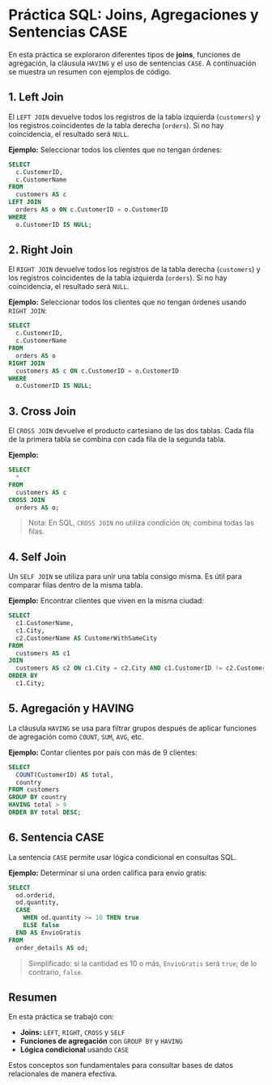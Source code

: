 # Práctica SQL: Joins, Agregaciones y Sentencias CASE

En esta práctica se exploraron diferentes tipos de **joins**, funciones de agregación, la cláusula `HAVING` y el uso de sentencias `CASE`. A continuación se muestra un resumen con ejemplos de código.

## 1. Left Join

El `LEFT JOIN` devuelve todos los registros de la tabla izquierda (`customers`) y los registros coincidentes de la tabla derecha (`orders`). Si no hay coincidencia, el resultado será `NULL`.

**Ejemplo:** Seleccionar todos los clientes que no tengan órdenes:

```sql
SELECT
  c.CustomerID,
  c.CustomerName
FROM
  customers AS c
LEFT JOIN
  orders AS o ON c.CustomerID = o.CustomerID
WHERE
  o.CustomerID IS NULL;
```

## 2. Right Join

El `RIGHT JOIN` devuelve todos los registros de la tabla derecha (`customers`) y los registros coincidentes de la tabla izquierda (`orders`). Si no hay coincidencia, el resultado será `NULL`.

**Ejemplo:** Seleccionar todos los clientes que no tengan órdenes usando `RIGHT JOIN`:

```sql
SELECT
  c.CustomerID,
  c.CustomerName
FROM
  orders AS o
RIGHT JOIN
  customers AS c ON c.CustomerID = o.CustomerID
WHERE 
  o.CustomerID IS NULL;
```

## 3. Cross Join

El `CROSS JOIN` devuelve el producto cartesiano de las dos tablas. Cada fila de la primera tabla se combina con cada fila de la segunda tabla.

**Ejemplo:**

```sql
SELECT 
  *
FROM 
  customers AS c 
CROSS JOIN 
  orders AS o;
```

> Nota: En SQL, `CROSS JOIN` no utiliza condición `ON`; combina todas las filas.

## 4. Self Join

Un `SELF JOIN` se utiliza para unir una tabla consigo misma. Es útil para comparar filas dentro de la misma tabla.

**Ejemplo:** Encontrar clientes que viven en la misma ciudad:

```sql
SELECT
  c1.CustomerName,
  c1.City,
  c2.CustomerName AS CustomerWithSameCity
FROM
  customers AS c1
JOIN
  customers AS c2 ON c1.City = c2.City AND c1.CustomerID != c2.CustomerID
ORDER BY
  c1.City;
```

## 5. Agregación y HAVING

La cláusula `HAVING` se usa para filtrar grupos después de aplicar funciones de agregación como `COUNT`, `SUM`, `AVG`, etc.

**Ejemplo:** Contar clientes por país con más de 9 clientes:

```sql
SELECT 
  COUNT(CustomerID) AS total,
  country 
FROM customers
GROUP BY country 
HAVING total > 9
ORDER BY total DESC;
```

## 6. Sentencia CASE

La sentencia `CASE` permite usar lógica condicional en consultas SQL.

**Ejemplo:** Determinar si una orden califica para envío gratis:

```sql
SELECT 
  od.orderid,
  od.quantity,
  CASE 
    WHEN od.quantity >= 10 THEN true 
    ELSE false
  END AS EnvioGratis
FROM 
  order_details AS od;
```

> Simplificado: si la cantidad es 10 o más, `EnvioGratis` será `true`; de lo contrario, `false`.

## Resumen

En esta práctica se trabajó con:

- **Joins:** `LEFT`, `RIGHT`, `CROSS` y `SELF` 
- **Funciones de agregación** con `GROUP BY` y `HAVING` 
- **Lógica condicional** usando `CASE` 

Estos conceptos son fundamentales para consultar bases de datos relacionales de manera efectiva.
